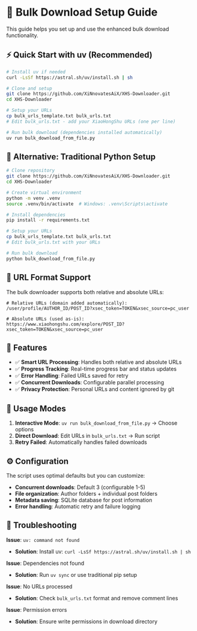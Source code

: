 # 🚀 Bulk Download Setup Guide

This guide helps you set up and use the enhanced bulk download functionality.

## ⚡ Quick Start with uv (Recommended)

```bash
# Install uv if needed
curl -LsSf https://astral.sh/uv/install.sh | sh

# Clone and setup
git clone https://github.com/XiNnovatesAiX/XHS-Downloader.git
cd XHS-Downloader

# Setup your URLs
cp bulk_urls_template.txt bulk_urls.txt
# Edit bulk_urls.txt - add your XiaoHongShu URLs (one per line)

# Run bulk download (dependencies installed automatically)
uv run bulk_download_from_file.py
```

## 🐍 Alternative: Traditional Python Setup

```bash
# Clone repository
git clone https://github.com/XiNnovatesAiX/XHS-Downloader.git
cd XHS-Downloader

# Create virtual environment
python -m venv .venv
source .venv/bin/activate  # Windows: .venv\Scripts\activate

# Install dependencies
pip install -r requirements.txt

# Setup your URLs  
cp bulk_urls_template.txt bulk_urls.txt
# Edit bulk_urls.txt with your URLs

# Run bulk download
python bulk_download_from_file.py
```

## 📝 URL Format Support

The bulk downloader supports both relative and absolute URLs:

```
# Relative URLs (domain added automatically):
/user/profile/AUTHOR_ID/POST_ID?xsec_token=TOKEN&xsec_source=pc_user

# Absolute URLs (used as-is):
https://www.xiaohongshu.com/explore/POST_ID?xsec_token=TOKEN&xsec_source=pc_user
```

## 🎯 Features

- ✅ **Smart URL Processing**: Handles both relative and absolute URLs
- ✅ **Progress Tracking**: Real-time progress bar and status updates  
- ✅ **Error Handling**: Failed URLs saved for retry
- ✅ **Concurrent Downloads**: Configurable parallel processing
- ✅ **Privacy Protection**: Personal URLs and content ignored by git

## 🔄 Usage Modes

1. **Interactive Mode**: `uv run bulk_download_from_file.py` → Choose options
2. **Direct Download**: Edit URLs in `bulk_urls.txt` → Run script
3. **Retry Failed**: Automatically handles failed downloads

## ⚙️ Configuration

The script uses optimal defaults but you can customize:
- **Concurrent downloads**: Default 3 (configurable 1-5)
- **File organization**: Author folders + individual post folders  
- **Metadata saving**: SQLite database for post information
- **Error handling**: Automatic retry and failure logging

## 🔧 Troubleshooting

**Issue**: `uv: command not found`
- **Solution**: Install uv: `curl -LsSf https://astral.sh/uv/install.sh | sh`

**Issue**: Dependencies not found  
- **Solution**: Run `uv sync` or use traditional pip setup

**Issue**: No URLs processed
- **Solution**: Check `bulk_urls.txt` format and remove comment lines

**Issue**: Permission errors
- **Solution**: Ensure write permissions in download directory
